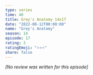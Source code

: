 ```yaml
---
type: series
time: 40
title: Grey's Anatomy 14x17
date: "2022-08-12T00:00:00"
name: "Grey's Anatomy"
season: 14
episode: 17
rating: 3
ratingEmoji: "⭐️⭐️⭐️"
share: false
---
```


*[No review was written for this episode]*